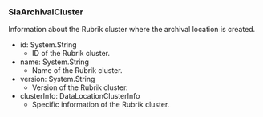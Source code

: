 ### SlaArchivalCluster
Information about the Rubrik cluster where the archival location is created.

- id: System.String
  - ID of the Rubrik cluster.
- name: System.String
  - Name of the Rubrik cluster.
- version: System.String
  - Version of the Rubrik cluster.
- clusterInfo: DataLocationClusterInfo
  - Specific information of the Rubrik cluster.
